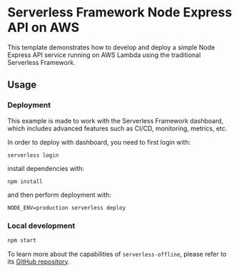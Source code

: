# Serverless Framework Node Express API on AWS

This template demonstrates how to develop and deploy a simple Node Express API service running on AWS Lambda using the traditional Serverless Framework.

## Usage

### Deployment

This example is made to work with the Serverless Framework dashboard, which includes advanced features such as CI/CD, monitoring, metrics, etc.

In order to deploy with dashboard, you need to first login with:

```
serverless login
```

install dependencies with:

```
npm install
```

and then perform deployment with:

```
NODE_ENV=production serverless deploy
```

### Local development

```bash
npm start
```

To learn more about the capabilities of `serverless-offline`, please refer to its [GitHub repository](https://github.com/dherault/serverless-offline).
